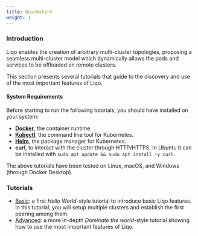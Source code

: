 ```yaml
---
title: Quickstart
weight: 1
---
```


### Introduction

Liqo enables the creation of arbitrary multi-cluster topologies, proposing a seamless multi-cluster model which dynamically allows the pods and services to be offloaded on remote clusters.

This section presents several tutorials that guide to the discovery and use of the most important features of Liqo.

#### System Requirements

Before starting to run the following tutorials, you should have installed on your system:

* [**Docker**](https://docker.io), the container runtime.
* [**Kubectl**](https://kubernetes.io/docs/tasks/tools/install-kubectl/), the command line tool for Kubernetes.
* [**Helm**](https://helm.sh/docs/intro/install/), the package manager for Kubernetes.
* **curl**, to interact with the cluster through HTTP/HTTPS. In Ubuntu it can be installed with `sudo apt update && sudo apt install -y curl`.

The above tutorials have been tested on Linux, macOS, and Windows (through Docker Desktop).

### Tutorials

* [Basic](./helloworld): a first _Hello World_-style tutorial to introduce basic Liqo features. In this tutorial, you will setup multiple clusters and establish the first peering among them.
* [Advanced](./extended): a more in-depth _Dominate the world_-style tutorial showing how to use the most important features of Liqo.
